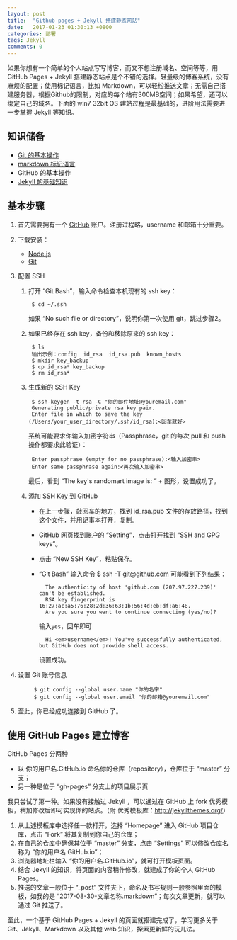 ```yaml
---
layout: post
title:  "Github pages + Jekyll 搭建静态网站"
date:   2017-01-23 01:30:13 +0800
categories: 部署
tags: Jekyll
comments: 0
---
```


如果你想有一个简单的个人站点写写博客，而又不想注册域名、空间等等，用 GitHub Pages + Jekyll 搭建静态站点是个不错的选择。轻量级的博客系统，没有麻烦的配置；使用标记语言，比如 Markdown，可以轻松推送文章；无需自己搭建服务器，根据Github的限制，对应的每个站有300MB空间；如果希望，还可以绑定自己的域名。下面的 win7 32bit OS 建站过程是最基础的，进阶用法需要进一步掌握 Jekyll 等知识。<!--more-->
## 知识储备
- [Git 的基本操作](https://blog.jobbole.com/78960/)
- [markdown 标记语言](https://hiker90.github.io/2017/08/30/Markdown-%E5%85%A5%E9%97%A8/)
- GitHub 的基本操作
- [Jekyll 的基础知识](http://jekyllcn.com/)

## 基本步骤

1. 首先需要拥有一个 [GitHub](http://www.GitHub.com/) 账户。注册过程略，username 和邮箱十分重要。
2. 下载安装：
    - [Node.js](http://nodejs.org/)
    - [Git](http://git-scm.com/)
3. 配置 SSH
    1. 打开 “Git Bash”，输入命令检查本机现有的 ssh key：

            $ cd ~/.ssh

        如果 “No such file or directory”，说明你第一次使用 git，跳过步骤2。

    2. 如果已经存在 ssh key，备份和移除原来的 ssh key：

            $ ls
            输出示例：config  id_rsa  id_rsa.pub  known_hosts
            $ mkdir key_backup
            $ cp id_rsa* key_backup
            $ rm id_rsa*

    3. 生成新的 SSH Key

            $ ssh-keygen -t rsa -C "你的邮件地址@youremail.com"
            Generating public/private rsa key pair.
            Enter file in which to save the key (/Users/your_user_directory/.ssh/id_rsa):<回车就好>

        系统可能要求你输入加密字符串（Passphrase，git 的每次 pull 和 push 操作都要求此验证）：

            Enter passphrase (empty for no passphrase):<输入加密串>
            Enter same passphrase again:<再次输入加密串>

        最后，看到 “The key's randomart image is: ” + 图形，设置成功了。

    4. 添加 SSH Key 到 GitHub

        - 在上一步骤，敲回车的地方，找到 id_rsa.pub 文件的存放路径，找到这个文件，并用记事本打开，复制。
        - GitHub 网页找到账户的 “Setting”，点击打开找到 “SSH and GPG keys”。
        - 点击 “New SSH Key”，粘贴保存。
        - “Git Bash” 输入命令
                $ ssh -T git@github.com
        可能看到下列结果：

                The authenticity of host 'github.com (207.97.227.239)' can't be established.
                RSA key fingerprint is 16:27:ac:a5:76:28:2d:36:63:1b:56:4d:eb:df:a6:48.
                Are you sure you want to continue connecting (yes/no)?

            输入`yes`，回车即可

                Hi <em>username</em>! You've successfully authenticated, but GitHub does not provide shell access.

            设置成功。

4. 设置 Git 账号信息

            $ git config --global user.name "你的名字"
            $ git config --global user.email "你的邮箱@youremail.com"

5. 至此，你已经成功连接到 GitHub 了。

## 使用 GitHub Pages 建立博客

GitHub Pages 分两种

- 以 你的用户名.GitHub.io 命名你的仓库（repository），仓库位于 “master” 分支；
- 另一种是位于 “gh-pages” 分支上的项目展示页

我只尝试了第一种。如果没有接触过 Jekyll ，可以通过在 GitHub 上 fork 优秀模板，稍加修改后即可实现你的站点。（附 优秀模板库：<http://jekyllthemes.org/>）

1. 从上述模板库中选择任一款打开，选择 “Homepage” 进入 GitHub 项目仓库，点击 “Fork” 将其复制到你自己的仓库；
2. 在自己的仓库中确保其位于 “master” 分支，点击 “Settings” 可以修改仓库名称为 “你的用户名.GitHub.io”；
3. 浏览器地址栏输入 “你的用户名.GitHub.io”，就可打开模板页面。
4. 结合 Jekyll 的知识，将页面的内容稍作修改，就建成了你的个人 GitHub Pages。
5. 推送的文章一般位于 “_post” 文件夹下，命名及书写规则一般参照里面的模板，如我的是 “2017-08-30-文章名称.markdown”；每次文章更新，就可以通过 Git 推送了。

至此，一个基于 GitHub Pages + Jekyll 的页面就搭建完成了，学习更多关于 Git、Jekyll、Markdown 以及其他 web 知识，探索更新鲜的玩儿法。
